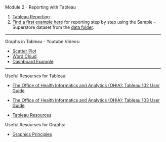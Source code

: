Module 2 - Reporting with Tableau


1) [Tableau Reporting](https://data-flair.training/blogs/tableau-reporting/)
2) [Find a first example here](https://www.businessprocessincubator.com/content/tableau-projects-for-practices-sample-superstore/) for reporting step by step using the Sample - Superstore dataset from the [data folder](https://github.com/karajimys/BusinessAnalytics/tree/main/Module%202%20-%20Reporting%20with%20Tableau/data).

------------------------------------------------------------------------------------------------------------------------
Graphs in Tableau - Youtube Videos:

- [Scatter Plot](https://www.youtube.com/watch?v=lCKZinAH6bc&ab_channel=TutorialsPoint%28India%29Ltd.)
- [Word Cloud](https://www.youtube.com/watch?v=xFLVfkJ1AbY&ab_channel=ArtofVisualization)
- [Dashboard Example](https://www.youtube.com/watch?v=_qReGTOrKTk&ab_channel=StanleyGeorgeJoseph)



------------------------------------------------------------------------------------------------------------------------

Useful Resourses for Tableau:

- [The Office of Health Informatics and Analytics (OHIA): Tableau 102 User Guide](https://it.uclahealth.org/sites/g/files/oketem206/files/media/documents/Tableau102%20Training%20Guide.pdf)
- [The Office of Health Informatics and Analytics (OHIA): Tableau 103 User Guide](https://it.uclahealth.org/sites/g/files/oketem206/files/media/documents/TAB103%20Training%20Guide.pdf)

- [Tableau Resources](https://www.tableau.com/resources)   


Useful Resourses for Graphs:

- [Graphics Principles](https://github.com/GraphicsPrinciples/CheatSheet/blob/master/NVSCheatSheet.pdf)


